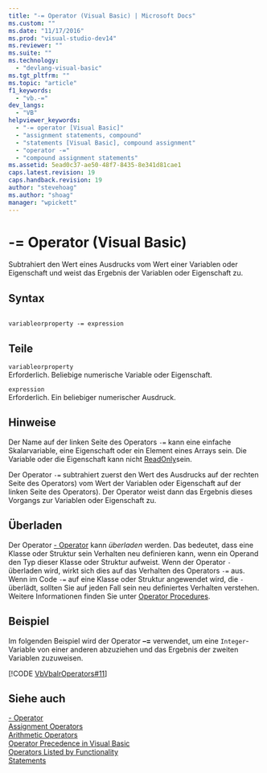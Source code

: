```yaml
---
title: "-= Operator (Visual Basic) | Microsoft Docs"
ms.custom: ""
ms.date: "11/17/2016"
ms.prod: "visual-studio-dev14"
ms.reviewer: ""
ms.suite: ""
ms.technology: 
  - "devlang-visual-basic"
ms.tgt_pltfrm: ""
ms.topic: "article"
f1_keywords: 
  - "vb.-="
dev_langs: 
  - "VB"
helpviewer_keywords: 
  - "-= operator [Visual Basic]"
  - "assignment statements, compound"
  - "statements [Visual Basic], compound assignment"
  - "operator -="
  - "compound assignment statements"
ms.assetid: 5ead0c37-ae50-48f7-8435-8e341d81cae1
caps.latest.revision: 19
caps.handback.revision: 19
author: "stevehoag"
ms.author: "shoag"
manager: "wpickett"
---
```

# -= Operator (Visual Basic)
Subtrahiert den Wert eines Ausdrucks vom Wert einer Variablen oder Eigenschaft und weist das Ergebnis der Variablen oder Eigenschaft zu.  
  
## Syntax  
  
```  
  
variableorproperty -= expression  
```  
  
## Teile  
 `variableorproperty`  
 Erforderlich.  Beliebige numerische Variable oder Eigenschaft.  
  
 `expression`  
 Erforderlich.  Ein beliebiger numerischer Ausdruck.  
  
## Hinweise  
 Der Name auf der linken Seite des Operators `-=` kann eine einfache Skalarvariable, eine Eigenschaft oder ein Element eines Arrays sein.  Die Variable oder die Eigenschaft kann nicht [ReadOnly](../../../visual-basic/language-reference/modifiers/readonly.md)sein.  
  
 Der Operator `-=` subtrahiert zuerst den Wert des Ausdrucks auf der rechten Seite des Operators\) vom Wert der Variablen oder Eigenschaft auf der linken Seite des Operators\).  Der Operator weist dann das Ergebnis dieses Vorgangs zur Variablen oder Eigenschaft zu.  
  
## Überladen  
 Der Operator [\- Operator](../../../visual-basic/language-reference/operators/subtraction-operator.md) kann *überladen* werden. Das bedeutet, dass eine Klasse oder Struktur sein Verhalten neu definieren kann, wenn ein Operand den Typ dieser Klasse oder Struktur aufweist.  Wenn der Operator `-` überladen wird, wirkt sich dies auf das Verhalten des Operators `-=` aus.  Wenn im Code `-=` auf eine Klasse oder Struktur angewendet wird, die `-` überlädt, sollten Sie auf jeden Fall sein neu definiertes Verhalten verstehen.  Weitere Informationen finden Sie unter [Operator Procedures](../../../visual-basic/programming-guide/language-features/procedures/operator-procedures.md).  
  
## Beispiel  
 Im folgenden Beispiel wird der Operator **–\=** verwendet, um eine `Integer`\-Variable von einer anderen abzuziehen und das Ergebnis der zweiten Variablen zuzuweisen.  
  
 [!CODE [VbVbalrOperators#11](../CodeSnippet/VS_Snippets_VBCSharp/VbVbalrOperators#11)]  
  
## Siehe auch  
 [\- Operator](../../../visual-basic/language-reference/operators/subtraction-operator.md)   
 [Assignment Operators](../../../visual-basic/language-reference/operators/assignment-operators.md)   
 [Arithmetic Operators](../../../visual-basic/language-reference/operators/arithmetic-operators.md)   
 [Operator Precedence in Visual Basic](../../../visual-basic/language-reference/operators/operator-precedence.md)   
 [Operators Listed by Functionality](../../../visual-basic/language-reference/operators/operators-listed-by-functionality.md)   
 [Statements](../../../visual-basic/programming-guide/language-features/statements.md)